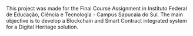 This project was made for the Final Course Assignment in Instituto Federal de Educação, Ciência e Tecnologia - Campus Sapucaia do Sul. The main objective is to develop a Blockchain and Smart Contract integrated system for a Digital Heritage solution.